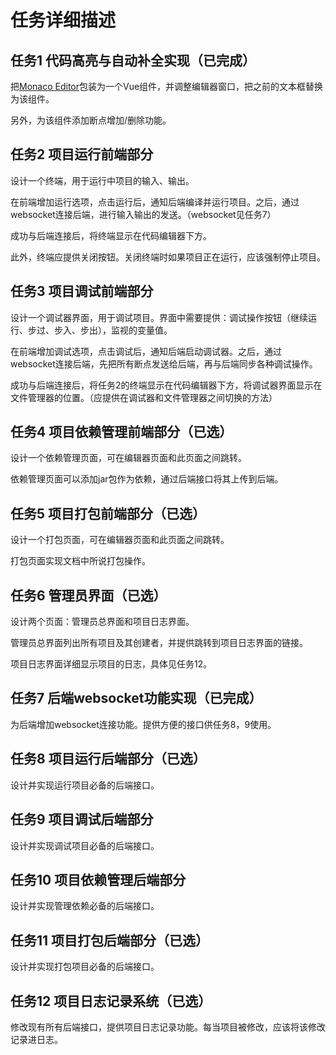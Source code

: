 # 任务详细描述

## 任务1 代码高亮与自动补全实现（已完成）

把[Monaco Editor](https://github.com/microsoft/monaco-editor)包装为一个Vue组件，并调整编辑器窗口，把之前的文本框替换为该组件。

另外，为该组件添加断点增加/删除功能。

## 任务2 项目运行前端部分

设计一个终端，用于运行中项目的输入、输出。

在前端增加运行选项，点击运行后，通知后端编译并运行项目。之后，通过websocket连接后端，进行输入输出的发送。（websocket见任务7）

成功与后端连接后，将终端显示在代码编辑器下方。

此外，终端应提供关闭按钮。关闭终端时如果项目正在运行，应该强制停止项目。

## 任务3 项目调试前端部分

设计一个调试器界面，用于调试项目。界面中需要提供：调试操作按钮（继续运行、步过、步入、步出），监视的变量值。

在前端增加调试选项，点击调试后，通知后端启动调试器。之后，通过websocket连接后端，先把所有断点发送给后端，再与后端同步各种调试操作。

成功与后端连接后，将任务2的终端显示在代码编辑器下方，将调试器界面显示在文件管理器的位置。（应提供在调试器和文件管理器之间切换的方法）

## 任务4 项目依赖管理前端部分（已选）

设计一个依赖管理页面，可在编辑器页面和此页面之间跳转。

依赖管理页面可以添加jar包作为依赖，通过后端接口将其上传到后端。

## 任务5 项目打包前端部分（已选）

设计一个打包页面，可在编辑器页面和此页面之间跳转。

打包页面实现文档中所说打包操作。

## 任务6 管理员界面（已选）

设计两个页面：管理员总界面和项目日志界面。

管理员总界面列出所有项目及其创建者，并提供跳转到项目日志界面的链接。

项目日志界面详细显示项目的日志，具体见任务12。

## 任务7 后端websocket功能实现（已完成）

为后端增加websocket连接功能。提供方便的接口供任务8，9使用。

## 任务8 项目运行后端部分（已选）

设计并实现运行项目必备的后端接口。
    
## 任务9 项目调试后端部分

设计并实现调试项目必备的后端接口。

## 任务10 项目依赖管理后端部分

设计并实现管理依赖必备的后端接口。

## 任务11 项目打包后端部分（已选）

设计并实现打包项目必备的后端接口。

## 任务12 项目日志记录系统（已选）

修改现有所有后端接口，提供项目日志记录功能。每当项目被修改，应该将该修改记录进日志。